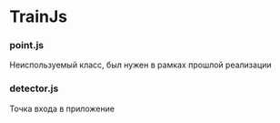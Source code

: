# TrainJs
<h3>point.js</h3>
<p>Неиспользуемый класс, был нужен в рамках прошлой реализации</p>
<h3>detector.js</h3>
<p>Точка входа в приложение</p>
